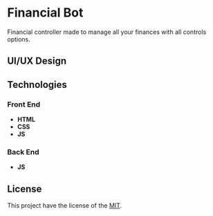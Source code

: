 <!--
Created: Fri Mar 18 2022 18:45:45 GMT-0400 (hora de Bolivia)
Modified: Fri Mar 18 2022 19:35:43 GMT-0400 (hora de Bolivia)
-->

# Financial Bot

Financial controller made to manage all your finances with all controls options.

## UI/UX Design

## Technologies

### Front End

* **HTML**
* **CSS**
* **JS**

### Back End

* **JS**

## License

This project have the license of the [MIT](./LICENSE).
